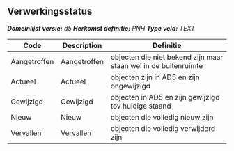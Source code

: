 ﻿## Verwerkingsstatus

*__Domeinlijst versie:__ d5*
*__Herkomst definitie:__ PNH*
*__Type veld:__ TEXT*

|__Code__ |__Description__ |__Definitie__	|
|	---	|	---	|   ---	| 
| Aangetroffen | Aangetroffen | objecten die niet bekend zijn maar staan wel in de buitenruimte |
| Actueel | Actueel | objecten zijn in AD5 en zijn ongewijzigd |
| Gewijzigd | Gewijzigd | objecten in AD5 en zijn gewijzigd tov huidige staand |
| Nieuw | Nieuw | objecten die volledig nieuw zijn |
| Vervallen | Vervallen | objecten die volledig verwijderd zijn |
